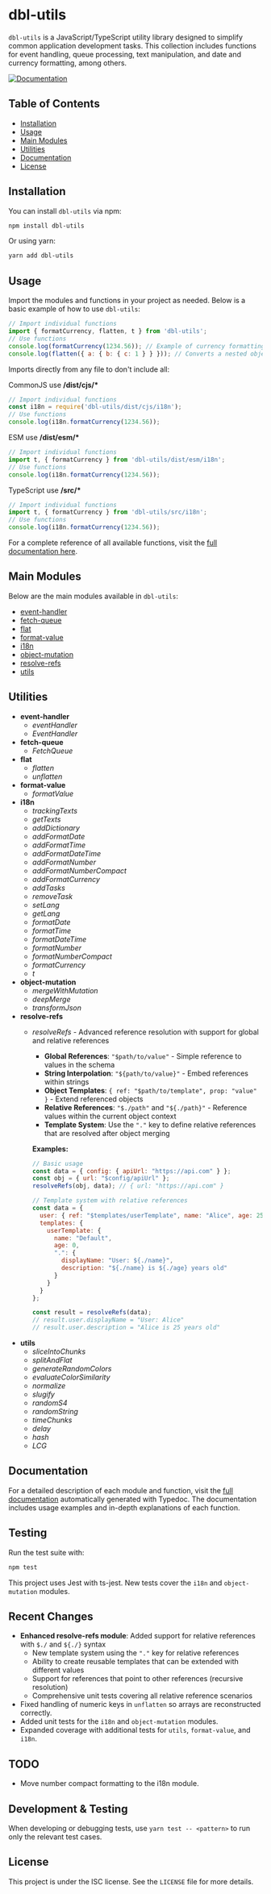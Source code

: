 # dbl-utils

`dbl-utils` is a JavaScript/TypeScript utility library designed to simplify common application development tasks. This collection includes functions for event handling, queue processing, text manipulation, and date and currency formatting, among others.

[![Documentation](https://img.shields.io/badge/docs-view-green.svg)](https://joneldiablo.github.io/dbl-utils/modules.html)

## Table of Contents

- [Installation](#installation)
- [Usage](#usage)
- [Main Modules](#main-modules)
- [Utilities](#utilities)
- [Documentation](#documentation)
- [License](#license)

## Installation

You can install `dbl-utils` via npm:

```bash
npm install dbl-utils
```

Or using yarn:

```bash
yarn add dbl-utils
```

## Usage

Import the modules and functions in your project as needed. Below is a basic example of how to use `dbl-utils`:

```javascript
// Import individual functions
import { formatCurrency, flatten, t } from 'dbl-utils';
// Use functions
console.log(formatCurrency(1234.56)); // Example of currency formatting
console.log(flatten({ a: { b: { c: 1 } } })); // Converts a nested object into a flat object
```

Imports directly from any file to don't include all:

CommonJS use **/dist/cjs/\***

```javascript
// Import individual functions
const i18n = require('dbl-utils/dist/cjs/i18n');
// Use functions
console.log(i18n.formatCurrency(1234.56));
```

ESM use **/dist/esm/\***

```javascript
// Import individual functions
import t, { formatCurrency } from 'dbl-utils/dist/esm/i18n';
// Use functions
console.log(i18n.formatCurrency(1234.56));
```

TypeScript use **/src/\***

```javascript
// Import individual functions
import t, { formatCurrency } from 'dbl-utils/src/i18n';
// Use functions
console.log(i18n.formatCurrency(1234.56));
```

For a complete reference of all available functions, visit the [full documentation here](https://joneldiablo.github.io/dbl-utils/modules.html).

## Main Modules

Below are the main modules available in `dbl-utils`:

- [event-handler](https://github.com/joneldiablo/dbl-utils/blob/master/src/event-handler.ts)
- [fetch-queue](https://github.com/joneldiablo/dbl-utils/blob/master/src/fetch-queue.ts)
- [flat](https://github.com/joneldiablo/dbl-utils/blob/master/src/flat.ts)
- [format-value](https://github.com/joneldiablo/dbl-utils/blob/master/src/format-value.ts)
- [i18n](https://github.com/joneldiablo/dbl-utils/blob/master/src/i18n.ts)
- [object-mutation](https://github.com/joneldiablo/dbl-utils/blob/master/src/object-mutation.ts)
- [resolve-refs](https://github.com/joneldiablo/dbl-utils/blob/master/src/resolve-refs.ts)
- [utils](https://github.com/joneldiablo/dbl-utils/blob/master/src/utils.ts)

## Utilities

- **event-handler**
  - *eventHandler*
  - *EventHandler*
- **fetch-queue**
  - *FetchQueue*
- **flat**
  - *flatten*
  - *unflatten*
- **format-value**
  - *formatValue*
- **i18n**
  - *trackingTexts*
  - *getTexts*
  - *addDictionary*
  - *addFormatDate*
  - *addFormatTime*
  - *addFormatDateTime*
  - *addFormatNumber*
  - *addFormatNumberCompact*
  - *addFormatCurrency*
  - *addTasks*
  - *removeTask*
  - *setLang*
  - *getLang*
  - *formatDate*
  - *formatTime*
  - *formatDateTime*
  - *formatNumber*
  - *formatNumberCompact*
  - *formatCurrency*
  - *t*
- **object-mutation**
  - *mergeWithMutation*
  - *deepMerge*
  - *transformJson*
- **resolve-refs**
  - *resolveRefs* - Advanced reference resolution with support for global and relative references
    - **Global References**: `"$path/to/value"` - Simple reference to values in the schema
    - **String Interpolation**: `"${path/to/value}"` - Embed references within strings
    - **Object Templates**: `{ ref: "$path/to/template", prop: "value" }` - Extend referenced objects
    - **Relative References**: `"$./path"` and `"${./path}"` - Reference values within the current object context
    - **Template System**: Use the `"."` key to define relative references that are resolved after object merging
    
    **Examples:**
    ```javascript
    // Basic usage
    const data = { config: { apiUrl: "https://api.com" } };
    const obj = { url: "$config/apiUrl" };
    resolveRefs(obj, data); // { url: "https://api.com" }
    
    // Template system with relative references
    const data = {
      user: { ref: "$templates/userTemplate", name: "Alice", age: 25 },
      templates: {
        userTemplate: {
          name: "Default",
          age: 0,
          ".": {
            displayName: "User: ${./name}",
            description: "${./name} is ${./age} years old"
          }
        }
      }
    };
    
    const result = resolveRefs(data);
    // result.user.displayName = "User: Alice"
    // result.user.description = "Alice is 25 years old"
    ```
- **utils**
  - *sliceIntoChunks*
  - *splitAndFlat*
  - *generateRandomColors*
  - *evaluateColorSimilarity*
  - *normalize*
  - *slugify*
  - *randomS4*
  - *randomString*
  - *timeChunks*
  - *delay*
  - *hash*
  - *LCG*

## Documentation

For a detailed description of each module and function, visit the [full documentation](https://joneldiablo.github.io/dbl-utils/modules.html) automatically generated with Typedoc. The documentation includes usage examples and in-depth explanations of each function.

## Testing

Run the test suite with:

```bash
npm test
```

This project uses Jest with ts-jest. New tests cover the `i18n` and `object-mutation` modules.

## Recent Changes

- **Enhanced resolve-refs module**: Added support for relative references with `$./` and `${./}` syntax
  - New template system using the `"."` key for relative references
  - Ability to create reusable templates that can be extended with different values
  - Support for references that point to other references (recursive resolution)
  - Comprehensive unit tests covering all relative reference scenarios
- Fixed handling of numeric keys in `unflatten` so arrays are reconstructed correctly.
- Added unit tests for the `i18n` and `object-mutation` modules.
- Expanded coverage with additional tests for `utils`, `format-value`, and `i18n`.

## TODO

- Move number compact formatting to the i18n module.

## Development & Testing

When developing or debugging tests, use `yarn test -- <pattern>` to run only the relevant test cases.

## License

This project is under the ISC license. See the `LICENSE` file for more details.
